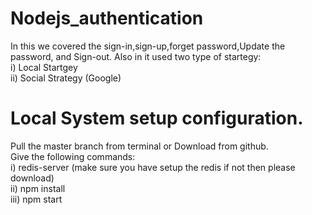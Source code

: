 # Nodejs_authentication
In this we covered the sign-in,sign-up,forget password,Update the password, and Sign-out.
Also in it used two type of startegy: <br>
i) Local Startgey <br>
ii) Social Strategy (Google)

# Local System setup configuration.
Pull the master branch from terminal or Download from github. <br>
Give the following commands: <br>
i) redis-server (make sure you have setup the redis if not then please download)<br>
ii)  npm install <br>
iii) npm start
